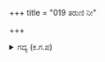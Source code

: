 +++
title = "019 ತರುಣಿ ನೀ"

+++

<details><summary>ಗದ್ಯ (ಕ.ಗ.ಪ) </summary>

19. 'ಮಡದಿ, ನೀನು ಹೇಳಿದ ಈ ಎಲ್ಲ ಮಾರ್ಗಗಳೂ ದುರ್ಮರಣಕ್ಕೆ ಸಾಧನಗಳು.  ದರ್ಭಾಸ್ತರಣದ ಮೇಲೆ ಮಲಗಿ ಪ್ರಾಯೋಪವೇಶ ಮಾಡುವುದು ಶ್ರೇಷ್ಠವಾದುದು. ಪಾಂಡವರ ಕರುಣೆಯಿಂದ ಕಲುಷಿತಗೊಂಡ ಈ ದೇಹವನ್ನು ನಾನು ಹೇಗೆ ಧರಿಸಿರಲಿ?  ಅರಸುತನವನ್ನು ಸುಡಲಿ. ಈ ದೇಹವನ್ನು ಕಳೆಯುತ್ತೇನೆ ? ಎಂದನು.
</details>
